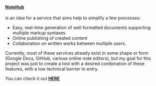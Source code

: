 #### [NoteHub](http://www.notehub.xyz)  
is an idea for a service that aims help to simplify a few processes:
* Easy, real-time generation of well formatted documents supporting multiple markup syntaxes
* Online publishing of created content
* Collaboration on written works between multiple users.

Currently, most of these services already exist in some shape or form (Google Docs, GitHub,
various online note editors), but my goal for this project was just to create a tool with 
a desired combination of these features, with a low technical barrier to entry.

You can check it out [**HERE**](http://www.notehub.xyz)
